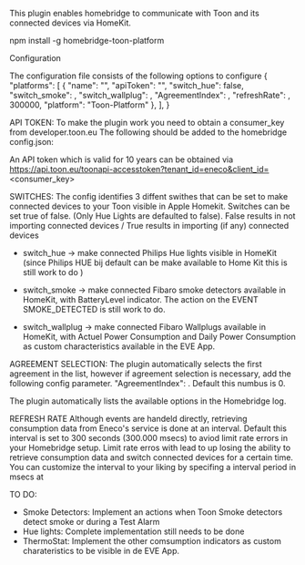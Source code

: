 
This plugin enables homebridge to communicate with Toon and its connected devices via HomeKit.

npm install -g homebridge-toon-platform

Configuration

The configuration file consists of the following options to configure
    {
    "platforms": [
        {
            "name": "<Put your Toons name>",
            "apiToken": "<Put your API token from Eneco here>",
            "switch_hue": false,
            "switch_smoke": <true or false> ,
            "switch_wallplug": <true or false>,
            "AgreementIndex": <number> ,
            "refreshRate": <number>, 300000,
            "platform": "Toon-Platform"
        },
      ], 
    }

API TOKEN:
To make the plugin work you need to obtain a consumer_key from developer.toon.eu The following should be added to the homebridge config.json:

An API token which is valid for 10 years can be obtained via https://api.toon.eu/toonapi-accesstoken?tenant_id=eneco&client_id=<consumer_key>

SWITCHES:
The config identifies 3 diffent swithes that can be set to make connected devices to your Toon visible in Apple Homekit. Switches can be set true of false. (Only Hue Lights are defaulted to false). False results in not importing connected devices / True results in importing (if any) connected devices

- switch_hue -> make connected Philips Hue lights visible in HomeKit (since Philips HUE bij default can be make available to Home Kit this is still work to do )

- switch_smoke -> make connected Fibaro smoke detectors available in HomeKit, with BatteryLevel indicator. The action on the EVENT SMOKE_DETECTED is still work to do. 

- switch_wallplug -> make connected Fibaro Wallplugs available in HomeKit, with Actuel Power Consumption and Daily Power Consumption as custom characteristics available in the EVE App. 


AGREEMENT SELECTION:
The plugin automatically selects the first agreement in the list, however if agreement selection is necessary, add the following config parameter. "AgreementIndex": <NUMBER>. Default this numbus is 0. 

The plugin automatically lists the available options in the Homebridge log.

REFRESH RATE
Although events are handeld directly, retrieving consumption data from Eneco's service is done at an interval. Default this interval is set to 300 seconds (300.000 msecs) to aviod limit rate errors in your Homebridge setup. Limit rate erros with lead to up losing the ability to retrieve consumption data and switch connected devices for a certain time. You can customize the interval to your liking by specifing a interval period in msecs at <NUMBER>

TO DO:
- Smoke Detectors: Implement an actions when Toon Smoke detectors detect smoke or during a Test Alarm
- Hue lights: Complete implementation still needs to be done
- ThermoStat: Implement the other comsumption indicators as custom charateristics to be visible in de EVE App. 